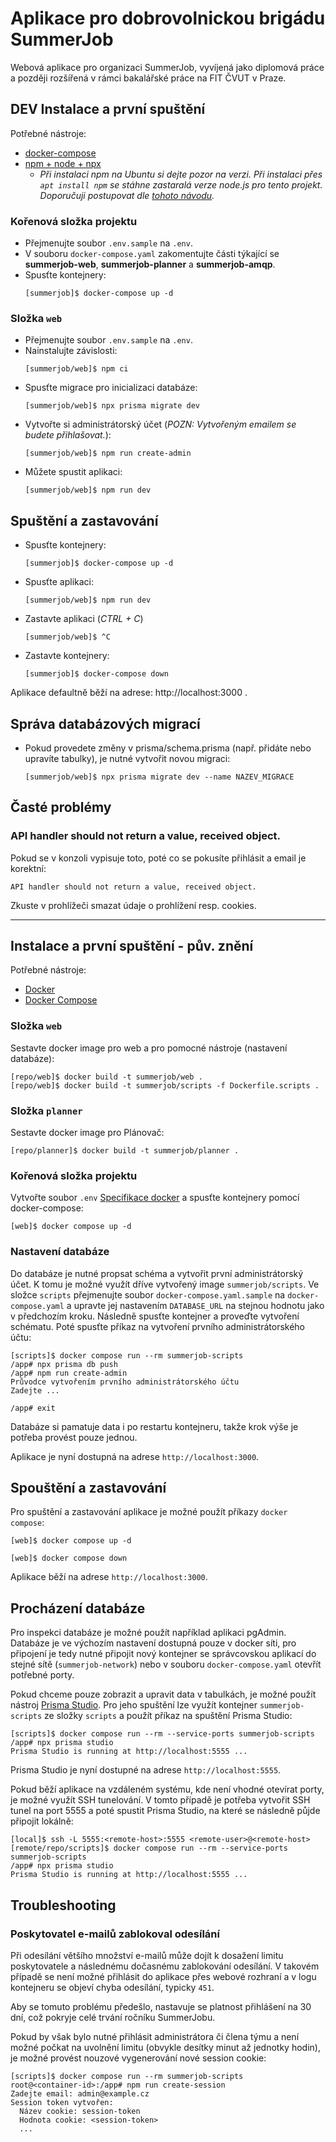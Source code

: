 # Aplikace pro dobrovolnickou brigádu SummerJob

Webová aplikace pro organizaci SummerJob, vyvíjená jako diplomová práce a později rozšířená v rámci bakalářské práce na FIT ČVUT v Praze.

## DEV Instalace a první spuštění

Potřebné nástroje:

- [docker-compose](https://docs.docker.com/compose/)
- [npm + node + npx](https://www.npmjs.com/)
  - _Při instalaci npm na Ubuntu si dejte pozor na verzi. Při instalaci přes `apt install npm` se stáhne zastaralá verze node.js pro tento projekt. Doporučuji postupovat dle [tohoto návodu](https://learn.microsoft.com/en-us/windows/dev-environment/javascript/nodejs-on-wsl#install-nvm-nodejs-and-npm)._

### Kořenová složka projektu

- Přejmenujte soubor `.env.sample` na `.env`.
- V souboru `docker-compose.yaml` zakomentujte části týkající se **summerjob-web**, **summerjob-planner** a **summerjob-amqp**.
- Spusťte kontejnery:
  ```console
  [summerjob]$ docker-compose up -d
  ```

### Složka `web`

- Přejmenujte soubor `.env.sample` na `.env`.
- Nainstalujte závislosti:
  ```console
  [summerjob/web]$ npm ci
  ```
- Spusťte migrace pro inicializaci databáze:
  ```console
  [summerjob/web]$ npx prisma migrate dev
  ```
- Vytvořte si administrátorský účet (_POZN: Vytvořeným emailem se budete přihlašovat._):
  ```console
  [summerjob/web]$ npm run create-admin
  ```
- Můžete spustit aplikaci:
  ```console
  [summerjob/web]$ npm run dev
  ```

## Spuštění a zastavování

- Spusťte kontejnery:
  ```console
  [summerjob]$ docker-compose up -d
  ```
- Spusťte aplikaci:
  ```console
  [summerjob/web]$ npm run dev
  ```
- Zastavte aplikaci (_CTRL + C_)

  ```console
  [summerjob/web]$ ^C
  ```

- Zastavte kontejnery:
  ```console
  [summerjob]$ docker-compose down
  ```

Aplikace defaultně běží na adrese: http://localhost:3000 .

## Správa databázových migrací

- Pokud provedete změny v prisma/schema.prisma (např. přidáte nebo upravíte tabulky), je nutné vytvořit novou migraci:

  ```console
  [summerjob/web]$ npx prisma migrate dev --name NAZEV_MIGRACE
  ```

## Časté problémy

### API handler should not return a value, received object.

Pokud se v konzoli vypisuje toto, poté co se pokusíte přihlásit a email je korektní:

```console
API handler should not return a value, received object.
```

Zkuste v prohlížeči smazat údaje o prohlížení resp. cookies.

---

## Instalace a první spuštění - pův. znění

Potřebné nástroje:

- [Docker](https://www.docker.com/)
- [Docker Compose](https://docs.docker.com/compose/)

### Složka `web`

Sestavte docker image pro web a pro pomocné nástroje (nastavení databáze):

```console
[repo/web]$ docker build -t summerjob/web .
[repo/web]$ docker build -t summerjob/scripts -f Dockerfile.scripts .
```

### Složka `planner`

Sestavte docker image pro Plánovač:

```console
[repo/planner]$ docker build -t summerjob/planner .
```

### Kořenová složka projektu

Vytvořte soubor `.env` [Specifikace docker](https://docs.docker.com/compose/environment-variables/set-environment-variables/) a spusťte kontejnery pomocí docker-compose:

```console
[web]$ docker compose up -d
```

### Nastavení databáze

Do databáze je nutné propsat schéma a vytvořit první administrátorský účet. K tomu je možné využít dříve vytvořený image `summerjob/scripts`. Ve složce `scripts` přejmenujte soubor `docker-compose.yaml.sample` na `docker-compose.yaml` a upravte jej nastavením `DATABASE_URL` na stejnou hodnotu jako v předchozím kroku.
Následně spusťte kontejner a proveďte vytvoření schématu. Poté spusťte příkaz na vytvoření prvního administrátorského účtu:

```console
[scripts]$ docker compose run --rm summerjob-scripts
/app# npx prisma db push
/app# npm run create-admin
Průvodce vytvořením prvního administrátorského účtu
Zadejte ...

/app# exit
```

Databáze si pamatuje data i po restartu kontejneru, takže krok výše je potřeba provést pouze jednou.

Aplikace je nyní dostupná na adrese `http://localhost:3000`.

## Spouštění a zastavování

Pro spuštění a zastavování aplikace je možné použít příkazy `docker compose`:

```console
[web]$ docker compose up -d
```

```console
[web]$ docker compose down
```

Aplikace běží na adrese `http://localhost:3000`.

## Procházení databáze

Pro inspekci databáze je možné použít například aplikaci pgAdmin. Databáze je ve výchozím nastavení dostupná pouze v docker síti, pro připojení je tedy nutné připojit nový kontejner se správcovskou aplikací do stejné sítě (`summerjob-network`) nebo v souboru `docker-compose.yaml` otevřít potřebné porty.

Pokud chceme pouze zobrazit a upravit data v tabulkách, je možné použít nástroj [Prisma Studio](https://www.prisma.io/studio). Pro jeho spuštění lze využít kontejner `summerjob-scripts` ze složky `scripts` a použít příkaz na spuštění Prisma Studio:

```console
[scripts]$ docker compose run --rm --service-ports summerjob-scripts
/app# npx prisma studio
Prisma Studio is running at http://localhost:5555 ...
```

Prisma Studio je nyní dostupné na adrese `http://localhost:5555`.

Pokud běží aplikace na vzdáleném systému, kde není vhodné otevírat porty, je možné využít SSH tunelování. V tomto případě je potřeba vytvořit SSH tunel na port 5555 a poté spustit Prisma Studio, na které se následně půjde připojit lokálně:

```console
[local]$ ssh -L 5555:<remote-host>:5555 <remote-user>@<remote-host>
[remote/repo/scripts]$ docker compose run --rm --service-ports summerjob-scripts
/app# npx prisma studio
Prisma Studio is running at http://localhost:5555 ...
```

## Troubleshooting

### Poskytovatel e-mailů zablokoval odesílání

Při odesílání většího množství e-mailů může dojít k dosažení limitu poskytovatele a následnému dočasnému zablokování odesílání. V takovém případě se není možné přihlásit do aplikace přes webové rozhraní a v logu kontejneru se objeví chyba odesílání, typicky `451`.

Aby se tomuto problému předešlo, nastavuje se platnost přihlášení na 30 dní, což pokryje celé trvání ročníku SummerJobu.

Pokud by však bylo nutné přihlásit administrátora či člena týmu a není možné počkat na uvolnění limitu (obvykle desítky minut až jednotky hodin), je možné provést nouzové vygenerování nové session cookie:

```console
[scripts]$ docker compose run --rm summerjob-scripts
root@<container-id>:/app# npm run create-session
Zadejte email: admin@example.cz
Session token vytvořen:
  Název cookie: session-token
  Hodnota cookie: <session-token>
  ...
```
